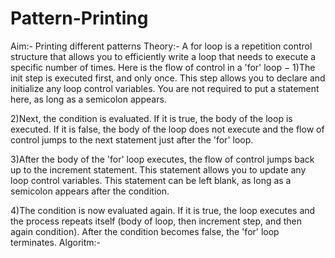 # Pattern-Printing
Aim:- Printing different patterns
Theory:-
        A for loop is a repetition control structure that allows you to efficiently write a loop that needs to execute a specific number of times.
Here is the flow of control in a 'for' loop −
1)The init step is executed first, and only once. This step allows you to declare and initialize any loop control variables. You are not required to put a statement here, as long as a semicolon appears.

2)Next, the condition is evaluated. If it is true, the body of the loop is executed. If it is false, the body of the loop does not execute and the flow of control jumps to the next statement just after the 'for' loop.

3)After the body of the 'for' loop executes, the flow of control jumps back up to the increment statement. This statement allows you to update any loop control variables. This statement can be left blank, as long as a semicolon appears after the condition.

4)The condition is now evaluated again. If it is true, the loop executes and the process repeats itself (body of loop, then increment step, and then again condition). After the condition becomes false, the 'for' loop terminates.
Algoritm:-
        

